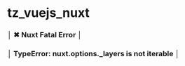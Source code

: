 # tz_vuejs_nuxt


### │   ✖ Nuxt Fatal Error                                │
### │   TypeError: nuxt.options._layers is not iterable   │


